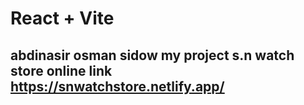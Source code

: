 # React + Vite
abdinasir osman sidow
my project s.n watch store
online link https://snwatchstore.netlify.app/
- 
